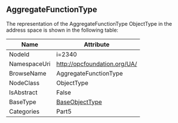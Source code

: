 <!-- objecttype -->
## AggregateFunctionType
  
<!-- end of text -->
The representation of the AggregateFunctionType ObjectType in the address space is shown in the following table:  

|Name|Attribute|
|---|---|
|NodeId|i=2340|
|NamespaceUri|http://opcfoundation.org/UA/|
|BrowseName|AggregateFunctionType|
|NodeClass|ObjectType|
|IsAbstract|False|
|BaseType|[BaseObjectType](../../../Part5/ObjectTypes/BaseObjectType/readme.md)|
|Categories|Part5|

